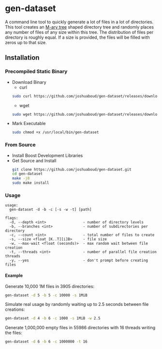 # gen-dataset
A command line tool to quickly generate a lot of files in a lot of directories. This tool creates an [M-ary tree](https://en.wikipedia.org/wiki/M-ary_tree)
shaped directory tree and randomly places any number of files of any size within this tree. The distribution of files per directory is roughly equal. If a size is provided, the files will be filled with zeros up to that size.

## Installation
### Precompiled Static Binary
* Download Binary
  - curl
  ```sh
  sudo curl https://github.com/joshuaboud/gen-dataset/releases/download/v1.1/gen-dataset -o /usr/local/bin/gen-dataset
  ```
  - wget
  ```sh
  sudo wget https://github.com/joshuaboud/gen-dataset/releases/download/v1.1/gen-dataset -P /usr/local/bin
  ```
* Mark Executable
  ```sh
  sudo chmod +x /usr/local/bin/gen-dataset
  ```
### From Source
* Install Boost Development Libraries
* Get Source and Install
  ```sh
  git clone https://github.com/joshuaboud/gen-dataset.git
  cd gen-dataset
  make -j8
  sudo make install
  ```

### Usage
```
usage:
  gen-dataset -d -b -c [-s -w -t] [path]

flags:
  -d, --depth <int>                 - number of directory levels
  -b, --branches <int>              - number of subdirectories per directory
  -c, --count <int>                 - total number of files to create
  -s, --size <float [K..T][i]B>     - file size
  -w, --max-wait <float (seconds)>  - max random wait between file creation
  -t, --threads <int>               - number of parallel file creation threads
  -y, --yes                         - don't prompt before creating files
```
#### Example
Generate 10,000 1M files in 3905 directories:
```sh
gen-dataset -d 5 -b 5 -c 10000 -s 1MiB
```
Simulate real usage by randomly waiting up to 2.5 seconds between file creations:
```sh
gen-dataset -d 4 -b 6 -c 1000 -s 1MiB -w 2.5
```
Generate 1,000,000 empty files in 55986 directories with 16 threads writing the files:
```sh
gen-dataset -d 6 -b 6 -c 1000000 -t 16
```

